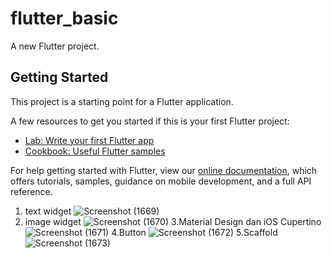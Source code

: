 # flutter_basic

A new Flutter project.

## Getting Started

This project is a starting point for a Flutter application.

A few resources to get you started if this is your first Flutter project:

- [Lab: Write your first Flutter app](https://flutter.dev/docs/get-started/codelab)
- [Cookbook: Useful Flutter samples](https://flutter.dev/docs/cookbook)

For help getting started with Flutter, view our
[online documentation](https://flutter.dev/docs), which offers tutorials,
samples, guidance on mobile development, and a full API reference.

1. text widget
![Screenshot (1669)](https://user-images.githubusercontent.com/89897038/156139649-a8f28668-9787-4c76-b5ca-cafc19d3066c.png)
2. image widget
![Screenshot (1670)](https://user-images.githubusercontent.com/89897038/156140940-94cf7013-9f02-42b9-8ba1-050b87f44469.png)
3.Material Design dan iOS Cupertino
![Screenshot (1671)](https://user-images.githubusercontent.com/89897038/156141657-d1d4287b-a97a-46b3-af0a-bb3b09ac0266.png)
4.Button 
![Screenshot (1672)](https://user-images.githubusercontent.com/89897038/156141708-aa4ff9f1-e24a-49ef-be7e-b2747373e5ed.png)
5.Scaffold 
![Screenshot (1673)](https://user-images.githubusercontent.com/89897038/156141774-e1d07e4c-6aa5-4255-9a9a-b886bc5dd264.png)
